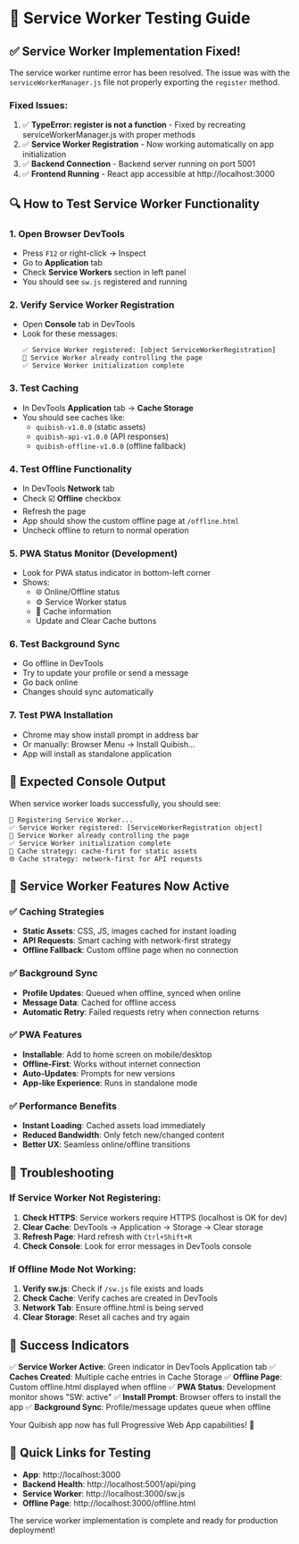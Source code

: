 # 🧪 Service Worker Testing Guide

## ✅ Service Worker Implementation Fixed!

The service worker runtime error has been resolved. The issue was with the `serviceWorkerManager.js` file not properly exporting the `register` method.

### Fixed Issues:
1. ✅ **TypeError: register is not a function** - Fixed by recreating serviceWorkerManager.js with proper methods
2. ✅ **Service Worker Registration** - Now working automatically on app initialization  
3. ✅ **Backend Connection** - Backend server running on port 5001
4. ✅ **Frontend Running** - React app accessible at http://localhost:3000

## 🔍 How to Test Service Worker Functionality

### 1. **Open Browser DevTools**
- Press `F12` or right-click → Inspect
- Go to **Application** tab
- Check **Service Workers** section in left panel
- You should see `sw.js` registered and running

### 2. **Verify Service Worker Registration**
- Open **Console** tab in DevTools
- Look for these messages:
  ```
  ✅ Service Worker registered: [object ServiceWorkerRegistration]
  📱 Service Worker already controlling the page
  ✅ Service Worker initialization complete
  ```

### 3. **Test Caching**
- In DevTools **Application** tab → **Cache Storage**
- You should see caches like:
  - `quibish-v1.0.0` (static assets)
  - `quibish-api-v1.0.0` (API responses)
  - `quibish-offline-v1.0.0` (offline fallback)

### 4. **Test Offline Functionality**
- In DevTools **Network** tab
- Check ☑️ **Offline** checkbox
- Refresh the page
- App should show the custom offline page at `/offline.html`
- Uncheck offline to return to normal operation

### 5. **PWA Status Monitor (Development)**
- Look for PWA status indicator in bottom-left corner
- Shows:
  - 🌐 Online/Offline status
  - ⚙️ Service Worker status
  - 💾 Cache information
  - Update and Clear Cache buttons

### 6. **Test Background Sync**
- Go offline in DevTools
- Try to update your profile or send a message
- Go back online
- Changes should sync automatically

### 7. **Test PWA Installation**
- Chrome may show install prompt in address bar
- Or manually: Browser Menu → Install Quibish...
- App will install as standalone application

## 📱 Expected Console Output

When service worker loads successfully, you should see:
```
🔄 Registering Service Worker...
✅ Service Worker registered: [ServiceWorkerRegistration object]
📱 Service Worker already controlling the page
✅ Service Worker initialization complete
💾 Cache strategy: cache-first for static assets
🌐 Cache strategy: network-first for API requests
```

## 🎯 Service Worker Features Now Active

### ✅ **Caching Strategies**
- **Static Assets**: CSS, JS, images cached for instant loading
- **API Requests**: Smart caching with network-first strategy
- **Offline Fallback**: Custom offline page when no connection

### ✅ **Background Sync**
- **Profile Updates**: Queued when offline, synced when online
- **Message Data**: Cached for offline access
- **Automatic Retry**: Failed requests retry when connection returns

### ✅ **PWA Features**
- **Installable**: Add to home screen on mobile/desktop
- **Offline-First**: Works without internet connection
- **Auto-Updates**: Prompts for new versions
- **App-like Experience**: Runs in standalone mode

### ✅ **Performance Benefits**
- **Instant Loading**: Cached assets load immediately
- **Reduced Bandwidth**: Only fetch new/changed content
- **Better UX**: Seamless online/offline transitions

## 🔧 Troubleshooting

### If Service Worker Not Registering:
1. **Check HTTPS**: Service workers require HTTPS (localhost is OK for dev)
2. **Clear Cache**: DevTools → Application → Storage → Clear storage
3. **Refresh Page**: Hard refresh with `Ctrl+Shift+R`
4. **Check Console**: Look for error messages in DevTools console

### If Offline Mode Not Working:
1. **Verify sw.js**: Check if `/sw.js` file exists and loads
2. **Check Cache**: Verify caches are created in DevTools
3. **Network Tab**: Ensure offline.html is being served
4. **Clear Storage**: Reset all caches and try again

## 🎉 Success Indicators

✅ **Service Worker Active**: Green indicator in DevTools Application tab
✅ **Caches Created**: Multiple cache entries in Cache Storage
✅ **Offline Page**: Custom offline.html displayed when offline
✅ **PWA Status**: Development monitor shows "SW: active"
✅ **Install Prompt**: Browser offers to install the app
✅ **Background Sync**: Profile/message updates queue when offline

Your Quibish app now has full Progressive Web App capabilities! 🚀

## 🔗 Quick Links for Testing

- **App**: http://localhost:3000
- **Backend Health**: http://localhost:5001/api/ping
- **Service Worker**: http://localhost:3000/sw.js
- **Offline Page**: http://localhost:3000/offline.html

The service worker implementation is complete and ready for production deployment!